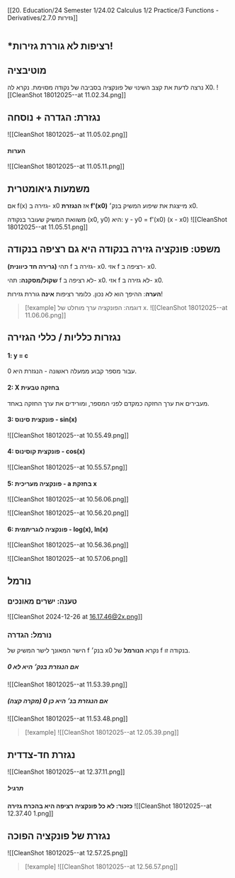 [[20. Education/24 Semester 1/24.02 Calculus 1/2 Practice/3 Functions - Derivatives/2.7.0 גזירות]]
```table-of-contents
```
## *רציפות לא גוררת גזירות!

## מוטיבציה
נרצה לדעת את קצב השינוי של פונקציה בסביבה של נקודה מסוימת. נקרא לה X0.
![[CleanShot 18012025--at 11.02.34.png]]
## נגזרת: הגדרה + נוסחה
![[CleanShot 18012025--at 11.05.02.png]]
#### הערות
![[CleanShot 18012025--at 11.05.11.png]]
## משמעות גיאומטרית
אם f(x) גזירה ב- x0 אז **הנגזרת f'(x0)** מייצגת את שיפוע המשיק בנק׳ x0.

משוואת המשיק שעובר בנקודה (x0, y0) היא:
	y - y0 = f'(x0) (x - x0)
![[CleanShot 18012025--at 11.05.51.png]]
## משפט: פונקציה גזירה בנקודה היא גם רציפה בנקודה
**(גרירה חד כיוונית)**
תהי f גזירה ב- x0. אזי f רציפה ב- x0.

**שקול/מסקנה:**
תהי f לא רציפה ב- x0. אזי f לא גזירה ב- x0.

**הערה**: ההיפך הוא לא נכון. כלומר רציפות **אינה** גוררת גזירות!
> [!example]
> דוגמה: הפונקציה ערך מוחלט של x.
> ![[CleanShot 18012025--at 11.06.06.png]]

## נגזרות כלליות / כללי הגזירה

#### 1: y = c
עבור מספר קבוע ממעלה ראשונה - הנגזרת היא 0.
#### 2: X בחזקה טבעית
מעבירים את ערך החזקה כמקדם לפני המספר, ומורידים את ערך החזקה באחד.
#### 3: פונקצית סינוס - sin(x)
![[CleanShot 18012025--at 10.55.49.png]]
#### 4: פונקצית קוסינוס - cos(x)
![[CleanShot 18012025--at 10.55.57.png]]
#### 5: פונקציה מעריכית - a בחזקת x
![[CleanShot 18012025--at 10.56.06.png]]

![[CleanShot 18012025--at 10.56.20.png]]
#### 6: פונקציה לוגריתמית - log(x), ln(x)
![[CleanShot 18012025--at 10.56.36.png]]

![[CleanShot 18012025--at 10.57.06.png]]
## נורמל
### טענה: ישרים מאונכים
![[CleanShot 2024-12-26 at 16.17.46@2x.png]]
### נורמל: הגדרה
הישר המאונך לישר המשיק של f בנק׳ x0 נקרא **הנורמל** של f בנקודה זו.
##### אם הנגזרת בנק׳ היא לא 0
![[CleanShot 18012025--at 11.53.39.png]]
##### אם הנגזרת בנ׳ היא כן 0 (מקרה קצה)
![[CleanShot 18012025--at 11.53.48.png]]

> [!example]
> ![[CleanShot 18012025--at 12.05.39.png]]

## נגזרת חד-צדדית
![[CleanShot 18012025--at 12.37.11.png]]
##### תרגיל
**כזכור: לא כל פונקציה רציפה היא בהכרח גזירה**
![[CleanShot 18012025--at 12.37.40 1.png]]
## נגזרת של פונקציה הפוכה
![[CleanShot 18012025--at 12.57.25.png]]

> [!example]
> ![[CleanShot 18012025--at 12.56.57.png]]



